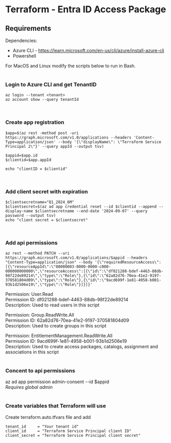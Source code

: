 # Terraform - Entra ID Access Package

## Requirements ##

Dependencies:  
* Azure CLI - https://learn.microsoft.com/en-us/cli/azure/install-azure-cli  
* Powershell  

For MacOS and Linux modify the scripts below to run in Bash.  
<br />

### Login to Azure CLI and get TenantID ###
```
az login --tenant <tenant>
az account show --query tenantId
```
<br />

### Create app registration ###
```
$app=$(az rest -method post -uri https://graph.microsoft.com/v1.0/applications --headers 'Content-Type=application/json' --body '{\"displayName\": \"Terraform Service Principal 2\"}' --query appId --output tsv)

$appid=$app.id
$clientid=$app.appId

echo "clientID = $clientid"
```
<br />

###  Add client secret with expiration ###
```
$clientsecretname="Q1_2024_6M"
$clientsecret=$(az ad app credential reset --id $clientid --append --display-name $clientsecretname --end-date '2024-09-07' --query password --output tsv)
echo "client secret = $clientsecret"
```
<br />

###  Add api permissions ###
```
az rest --method PATCH --uri https://graph.microsoft.com/v1.0/applications/$appid --headers "Content-Type=application/json" --body '{\"requiredResourceAccess\":[{\"resourceAppId\":\"00000003-0000-0000-c000-000000000000\",\"resourceAccess\":[{\"id\":\"df021288-bdef-4463-88db-98f22de89214\",\"type\":\"Role\"},{\"id\":\"62a82d76-70ea-41e2-9197-370581804d09\",\"type\":\"Role\"},{\"id\":\"9acd699f-1e81-4958-b001-93b1d2506e19\",\"type\":\"Role\"}]}]}'
```

Permission: User.Read  
Permission ID: df021288-bdef-4463-88db-98f22de89214  
Description: Used to read users in this script

Permission: Group.ReadWrite.All  
Permission ID: 62a82d76-70ea-41e2-9197-370581804d09  
Description: Used to create groups in this script

Permission: EntitlementManagement.ReadWrite.All  
Permission ID: 9acd699f-1e81-4958-b001-93b1d2506e19  
Description: Used to create access packages, catalogs, assignment and associations in this script  
<br />

###  Concent to api permissions ###
az ad app permission admin-consent --id $appid
<br />
_Requires global admin_  
<br />

### Create variables that Terraform will use ###

Create terraform.auto.tfvars file and add
```
tenant_id     = "Your tenant id"
client_id     = "Terraform Service Principal client ID"
client_secret = "Terraform Service Principal client secret"
```